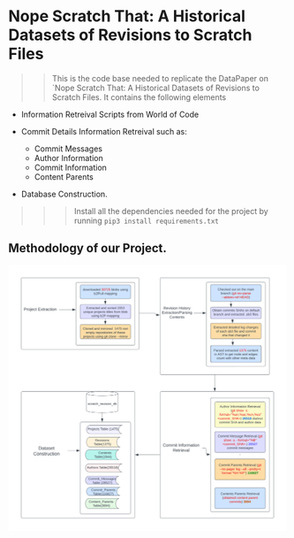 # Nope Scratch That: A Historical Datasets of Revisions to Scratch Files
>> This is the code base needed to replicate the DataPaper on `Nope Scratch That: A Historical Datasets of Revisions to Scratch Files. It contains the following elements 
- Information Retreival Scripts from World of Code

- Commit Details Information Retreival such as:

    - Commit Messages
    - Author Information
    - Commit Information
    - Content Parents

- Database Construction.

>>> Install all the dependencies needed for the project by running `pip3 install requirements.txt`

## Methodology of our Project. 
![Screenshot](/files/msr_flow-1.png)


